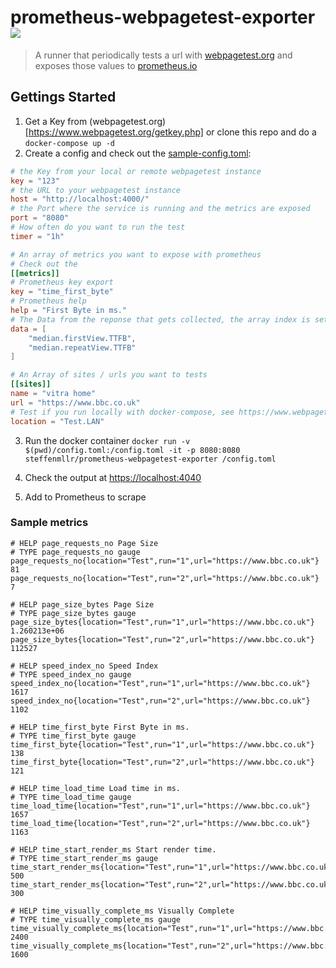 # prometheus-webpagetest-exporter [![](https://images.microbadger.com/badges/image/steffenmllr/prometheus-webpagetest-exporter.svg)](https://hub.docker.com/r/steffenmllr/prometheus-webpagetest-exporter/ "This image on Docker Hub")
> A runner that periodically tests a url with [webpagetest.org](https://www.webpagetest.org) and exposes those values to [prometheus.io](https://prometheus.io)

## Gettings Started
1. Get a Key from (webpagetest.org)[https://www.webpagetest.org/getkey.php] or clone this repo and do a `docker-compose up -d`
2. Create a config and check out the [sample-config.toml](./sample.toml):

```toml
# the Key from your local or remote webpagetest instance
key = "123"
# the URL to your webpagetest instance
host = "http://localhost:4000/"
# the Port where the service is running and the metrics are exposed
port = "8080"
# How often do you want to run the test
timer = "1h"

# An array of metrics you want to expose with prometheus
# Check out the
[[metrics]]
# Prometheus key export
key = "time_first_byte"
# Prometheus help
help = "First Byte in ms."
# The Data from the reponse that gets collected, the array index is set as run
data = [
    "median.firstView.TTFB",
    "median.repeatView.TTFB"
]

# An Array of sites / urls you want to tests
[[sites]]
name = "vitra home"
url = "https://www.bbc.co.uk"
# Test if you run locally with docker-compose, see https://www.webpagetest.org/getLocations.php?f=html and https://sites.google.com/a/webpagetest.org/docs/advanced-features/webpagetest-restful-apis
location = "Test.LAN"
```

3. Run the docker container
`docker run -v $(pwd)/config.toml:/config.toml -it -p 8080:8080 steffenmllr/prometheus-webpagetest-exporter /config.toml`

4. Check the output at [https://localhost:4040](https://localhost:4040)

5. Add to Prometheus to scrape

### Sample metrics

```text
# HELP page_requests_no Page Size
# TYPE page_requests_no gauge
page_requests_no{location="Test",run="1",url="https://www.bbc.co.uk"} 81
page_requests_no{location="Test",run="2",url="https://www.bbc.co.uk"} 7

# HELP page_size_bytes Page Size
# TYPE page_size_bytes gauge
page_size_bytes{location="Test",run="1",url="https://www.bbc.co.uk"} 1.260213e+06
page_size_bytes{location="Test",run="2",url="https://www.bbc.co.uk"} 112527

# HELP speed_index_no Speed Index
# TYPE speed_index_no gauge
speed_index_no{location="Test",run="1",url="https://www.bbc.co.uk"} 1617
speed_index_no{location="Test",run="2",url="https://www.bbc.co.uk"} 1102

# HELP time_first_byte First Byte in ms.
# TYPE time_first_byte gauge
time_first_byte{location="Test",run="1",url="https://www.bbc.co.uk"} 138
time_first_byte{location="Test",run="2",url="https://www.bbc.co.uk"} 121

# HELP time_load_time Load time in ms.
# TYPE time_load_time gauge
time_load_time{location="Test",run="1",url="https://www.bbc.co.uk"} 1657
time_load_time{location="Test",run="2",url="https://www.bbc.co.uk"} 1163

# HELP time_start_render_ms Start render time.
# TYPE time_start_render_ms gauge
time_start_render_ms{location="Test",run="1",url="https://www.bbc.co.uk"} 500
time_start_render_ms{location="Test",run="2",url="https://www.bbc.co.uk"} 300

# HELP time_visually_complete_ms Visually Complete
# TYPE time_visually_complete_ms gauge
time_visually_complete_ms{location="Test",run="1",url="https://www.bbc.co.uk"} 2400
time_visually_complete_ms{location="Test",run="2",url="https://www.bbc.co.uk"} 1600
```
